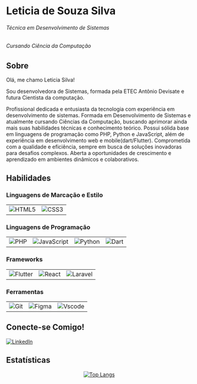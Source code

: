 # Leticia de Souza Silva
###### Técnica em Desenvolvimento de Sistemas
###### Cursando Ciência da Computação

## Sobre
Olá, me chamo Leticia Silva!

Sou desenvolvedora de Sistemas, formada pela ETEC Antônio Devisate e futura Cientista da computação.

Profissional dedicada e entusiasta da tecnologia com experiência em desenvolvimento de sistemas. Formada em Desenvolvimento de Sistemas e atualmente cursando Ciências da Computação, buscando aprimorar ainda mais suas habilidades técnicas e conhecimento teórico. Possui sólida base em linguagens de programação como PHP, Python e JavaScript, além de experiência em desenvolvimento web e mobile(dart/Flutter). Comprometida com a qualidade e eficiência, sempre em busca de soluções inovadoras para desafios complexos. Aberta a oportunidades de crescimento e aprendizado em ambientes dinâmicos e colaborativos.

## Habilidades
<!DOCTYPE html>
<html lang="en">
<head>
    <meta charset="UTF-8">
    <meta name="viewport" content="width=device-width, initial-scale=1.0">
<!--     <title>Skills</title> -->
<!--    <style>
        table {
            width: 100%;
            border-collapse: collapse;
            text-align: center;
        }
        th, td {
            padding: 10px;
        }
    </style> -->
</head>
<body>

<h3>Linguagens de Marcação e Estilo</h3>
<table>
    <tr>
        <td><img src="https://img.shields.io/badge/HTML5-E34F26?style=for-the-badge&logo=html5&logoColor=white" alt="HTML5"></td>
        <td><img src="https://img.shields.io/badge/CSS3-1572B6?style=for-the-badge&logo=css3&logoColor=white" alt="CSS3"></td>
    </tr>
</table>

<h3>Linguagens de Programação</h3>
<table>
    <tr>
        <td><img src="https://img.shields.io/badge/PHP-777BB4?style=for-the-badge&logo=php&logoColor=white" alt="PHP"></td>
        <td><img src="https://img.shields.io/badge/JavaScript-F7DF1E?style=for-the-badge&logo=javascript&logoColor=black" alt="JavaScript"></td>
        <td><img src="https://img.shields.io/badge/python-3670A0?style=for-the-badge&logo=python&logoColor=ffdd54" alt="Python"></td>
        <td><img src="https://img.shields.io/badge/Dart-0175C2?style=for-the-badge&logo=dart&logoColor=white" alt="Dart"></td>
    </tr>
</table>

<h3>Frameworks</h3>
<table border="0">
    <tr>
        <td><img src="https://img.shields.io/badge/Flutter-02569B?style=for-the-badge&logo=flutter&logoColor=white" alt="Flutter"></td>
        <td><img src="https://img.shields.io/badge/React-20232A?style=for-the-badge&logo=react&logoColor=61DAFB" alt="React"></td>
        <td><img src="https://img.shields.io/badge/laravel-%23FF2D20.svg?style=for-the-badge&logo=laravel&logoColor=white" alt="Laravel"></td>
    </tr>
</table>

<h3>Ferramentas</h3>
<table>
    <tr>
        <td><img src="https://img.shields.io/badge/GIT-E44C30?style=for-the-badge&logo=git&logoColor=white" alt="Git"></td>
        <td><img src="https://img.shields.io/badge/Figma-696969?style=for-the-badge&logo=figma&logoColor=figma" alt="Figma"></td>
        <td><img src="https://img.shields.io/badge/Vscode-007ACC?style=for-the-badge&logo=visual-studio-code&logoColor=white" alt="Vscode"></td>
    </tr>
</table>




## Conecte-se Comigo!
[![LinkedIn](https://img.shields.io/badge/LinkedIn-0077B5?style=for-the-badge&logo=linkedin&logoColor=white)](https://www.linkedin.com/in/leticiasouzasilvaa/)  

## Estatísticas

<div align="center">
  <a href="https://git.io/streak-stats">
<!--     <img src="https://streak-stats.demolab.com/?user=Lelesouzasilvaa&theme=bear&background=000&border=30A3DC&dates=FFF" alt="GitHub Streak">
     <img src="https://github-readme-stats.vercel.app/api?username=Lelesouzasilvaa&theme=transparent&bg_color=000&border_color=30A3DC&show_icons=true&icon_color=30A3DC&title_color=E94D5F&text_color=FFF" alt="GitHub Stats"> -->
        <img src="https://github-readme-stats-git-masterrstaa-rickstaa.vercel.app/api/top-langs/?username=Lelesouzasilvaa&bg_color=000&border_color=30A3DC&title_color=E94D5F&text_color=FFF" alt="Top Langs">
  </a>
</div>


<div class="container">
 
   
</div>

</body>
</html>
